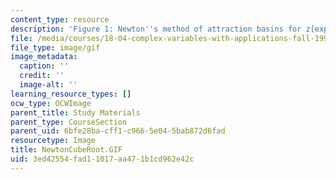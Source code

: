 ```yaml
---
content_type: resource
description: 'Figure 1: Newton''s method of attraction basins for z[exp]3=1.'
file: /media/courses/18-04-complex-variables-with-applications-fall-1999/3ed42554fad11017aa471b1cd962e42c_NewtonCubeRoot.GIF
file_type: image/gif
image_metadata:
  caption: ''
  credit: ''
  image-alt: ''
learning_resource_types: []
ocw_type: OCWImage
parent_title: Study Materials
parent_type: CourseSection
parent_uid: 6bfe28ba-cff1-c966-5e04-5bab872d6fad
resourcetype: Image
title: NewtonCubeRoot.GIF
uid: 3ed42554-fad1-1017-aa47-1b1cd962e42c
---
```

